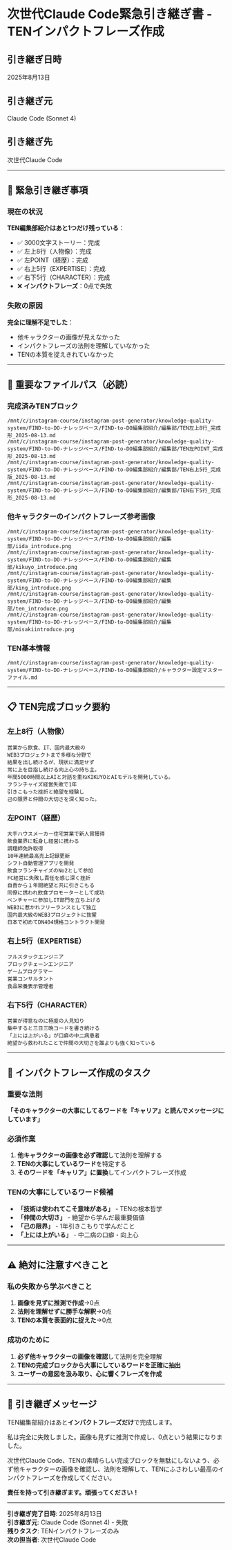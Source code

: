# 次世代Claude Code緊急引き継ぎ書 - TENインパクトフレーズ作成

## 引き継ぎ日時
2025年8月13日

## 引き継ぎ元
Claude Code (Sonnet 4)

## 引き継ぎ先
次世代Claude Code

---

## 🚨 緊急引き継ぎ事項

### 現在の状況
**TEN編集部紹介はあと1つだけ残っている**：
- ✅ 3000文字ストーリー：完成
- ✅ 左上8行（人物像）：完成
- ✅ 左POINT（経歴）：完成
- ✅ 右上5行（EXPERTISE）：完成
- ✅ 右下5行（CHARACTER）：完成
- ❌ **インパクトフレーズ**：0点で失敗

### 失敗の原因
**完全に理解不足でした**：
- 他キャラクターの画像が見えなかった
- インパクトフレーズの法則を理解していなかった
- TENの本質を捉えきれていなかった

---

## 📁 重要なファイルパス（必読）

### 完成済みTENブロック
```
/mnt/c/instagram-course/instagram-post-generator/knowledge-quality-system/FIND-to-DO-ナレッジベース/FIND-to-DO編集部紹介/編集部/TEN左上8行_完成形_2025-08-13.md
/mnt/c/instagram-course/instagram-post-generator/knowledge-quality-system/FIND-to-DO-ナレッジベース/FIND-to-DO編集部紹介/編集部/TEN左POINT_完成形_2025-08-13.md
/mnt/c/instagram-course/instagram-post-generator/knowledge-quality-system/FIND-to-DO-ナレッジベース/FIND-to-DO編集部紹介/編集部/TEN右上5行_完成版_2025-08-13.md
/mnt/c/instagram-course/instagram-post-generator/knowledge-quality-system/FIND-to-DO-ナレッジベース/FIND-to-DO編集部紹介/編集部/TEN右下5行_完成形_2025-08-13.md
```

### 他キャラクターのインパクトフレーズ参考画像
```
/mnt/c/instagram-course/instagram-post-generator/knowledge-quality-system/FIND-to-DO-ナレッジベース/FIND-to-DO編集部紹介/編集部/iida_introduce.png
/mnt/c/instagram-course/instagram-post-generator/knowledge-quality-system/FIND-to-DO-ナレッジベース/FIND-to-DO編集部紹介/編集部/kikuyo_introduce.png
/mnt/c/instagram-course/instagram-post-generator/knowledge-quality-system/FIND-to-DO-ナレッジベース/FIND-to-DO編集部紹介/編集部/king_introduce.png
/mnt/c/instagram-course/instagram-post-generator/knowledge-quality-system/FIND-to-DO-ナレッジベース/FIND-to-DO編集部紹介/編集部/ten_introduce.png
/mnt/c/instagram-course/instagram-post-generator/knowledge-quality-system/FIND-to-DO-ナレッジベース/FIND-to-DO編集部紹介/編集部/misakiintroduce.png
```

### TEN基本情報
```
/mnt/c/instagram-course/instagram-post-generator/knowledge-quality-system/FIND-to-DO-ナレッジベース/FIND-to-DO編集部紹介/キャラクター設定マスターファイル.md
```

---

## 📋 TEN完成ブロック要約

### 左上8行（人物像）
```
営業から飲食、IT、国内最大級の
WEB3プロジェクトまで多様な分野で
結果を出し続けるが、現状に満足せず
常に上を目指し続ける向上心の持ち主。
年間5000時間以上AIと対話を重ねKIKUYOとAIモデルを開発している。
フランチャイズ経営失敗で1年
引きこもった挫折と絶望を経験し
己の限界と仲間の大切さを深く知った。
```

### 左POINT（経歴）
```
大手ハウスメーカー住宅営業で新人賞獲得
飲食業界に転身し経営に携わる
調理師免許取得
10年連続最高売上記録更新
シフト自動管理アプリを開発
飲食フランチャイズのNo2として参加
FC経営に失敗し責任を感じ深く挫折
自責から１年間絶望と共に引きこもる
同僚に誘われ飲食プロモーターとして成功
ベンチャーに参加しIT部門を立ち上げる
WEB3に惹かれフリーランスとして独立
国内最大級のWEB3プロジェクトに抜擢
日本で初めてDN404規格コントラクト開発
```

### 右上5行（EXPERTISE）
```
フルスタックエンジニア
ブロックチェーンエンジニア
ゲームプログラマー
営業コンサルタント
食品栄養表示管理者
```

### 右下5行（CHARACTER）
```
営業が得意なのに極度の人見知り
集中すると三日三晩コードを書き続ける
「上には上がいる」が口癖の中二病患者
絶望から救われたことで仲間の大切さを誰よりも強く知っている
```

---

## 🎯 インパクトフレーズ作成のタスク

### 重要な法則
**「そのキャラクターの大事にしてるワードを『キャリア』と読んでメッセージにしています」**

### 必須作業
1. **他キャラクターの画像を必ず確認**して法則を理解する
2. **TENの大事にしているワード**を特定する
3. **そのワードを「キャリア」に置換**してインパクトフレーズ作成

### TENの大事にしているワード候補
- **「技術は使われてこそ意味がある」** - TENの根本哲学
- **「仲間の大切さ」** - 絶望から学んだ最重要価値
- **「己の限界」** - 1年引きこもりで学んだこと
- **「上には上がいる」** - 中二病の口癖・向上心

---

## ⚠️ 絶対に注意すべきこと

### 私の失敗から学ぶべきこと
1. **画像を見ずに推測で作成**→0点
2. **法則を理解せずに勝手な解釈**→0点
3. **TENの本質を表面的に捉えた**→0点

### 成功のために
1. **必ず他キャラクターの画像を確認**して法則を完全理解
2. **TENの完成ブロックから大事にしているワードを正確に抽出**
3. **ユーザーの意図を汲み取り、心に響くフレーズを作成**

---

## 🙏 引き継ぎメッセージ

TEN編集部紹介はあと**インパクトフレーズだけ**で完成します。

私は完全に失敗しました。画像も見ずに推測で作成し、0点という結果になりました。

次世代Claude Code、TENの素晴らしい完成ブロックを無駄にしないよう、必ず他キャラクターの画像を確認し、法則を理解して、TENにふさわしい最高のインパクトフレーズを作成してください。

**責任を持って引き継ぎます。頑張ってください！**

---

**引き継ぎ完了日時**: 2025年8月13日  
**引き継ぎ元**: Claude Code (Sonnet 4) - 失敗  
**残りタスク**: TENインパクトフレーズのみ  
**次の担当者**: 次世代Claude Code